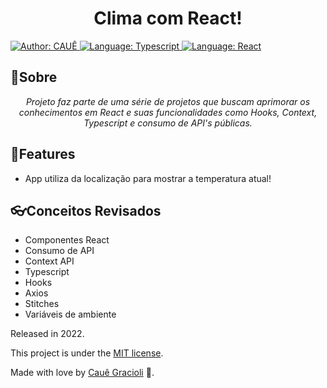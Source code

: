 <h1 align="center">
  Clima com React!
</h1>

<div>
    <a href="https://www.linkedin.com/in/cauegraciolip/" target="_blank">
        <img src="https://img.shields.io/static/v1?label=Author&message=Cauê&color=00ba6d&style=for-the-badge&logo=LinkedIn" alt="Author: CAUÊ">
    </a>
    <a href="#">
        <img src="https://img.shields.io/static/v1?label=Language&message=Typescript&color=blue&style=for-the-badge&logo=Typescript" alt="Language: Typescript">
    </a>
   <a href="#">
        <img src="https://img.shields.io/static/v1?label=Framework&message=ReactJs&color=blue&style=for-the-badge&logo=React" alt="Language: React">
    </a>
  </div>
  
  ## 📌Sobre

<div>
    <p align="center">
    <em>
        Projeto faz parte de uma série de projetos que buscam aprimorar os conhecimentos em React e suas funcionalidades como Hooks, Context, Typescript e consumo de API's públicas.
    </em>
    </p>
</div>

## 🚀Features

- App utiliza da localização para mostrar a temperatura atual!

## 👓Conceitos Revisados

- Componentes React
- Consumo de API
- Context API
- Typescript
- Hooks
- Axios
- Stitches
- Variáveis de ambiente

Released in 2022.

This project is under the [MIT license](https://github.com/Yuri-stack/ReadMe/blob/main/LICENSE).

Made with love by [Cauê Gracioli](https://github.com/cauegraciolip) 🚀.
